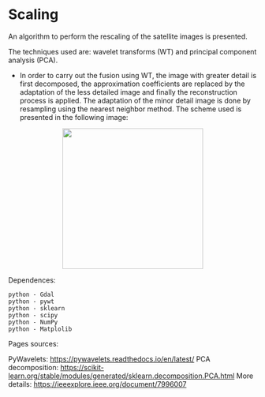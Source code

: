 # Scaling

An algorithm to perform the rescaling of the satellite images is presented. 

The techniques used are: wavelet transforms (WT) and principal component analysis (PCA).


* In order to carry out the fusion using WT, the image with greater detail is first decomposed, the approximation coefficients are replaced by the adaptation of the less detailed image and finally the reconstruction process is applied. The adaptation of the minor detail image is done by resampling using the nearest neighbor method. The scheme used is presented in the following image:

<p align="center">
  <img width=285 src="2016_05_15_ETObservada.png"/>
</p>

Dependences:
    
    python - Gdal
    python - pywt
    python - sklearn
    python - scipy
    python - NumPy
    python - Matplolib


Pages sources:

  PyWavelets: https://pywavelets.readthedocs.io/en/latest/
  PCA decomposition: https://scikit-learn.org/stable/modules/generated/sklearn.decomposition.PCA.html
  More details: https://ieeexplore.ieee.org/document/7996007

